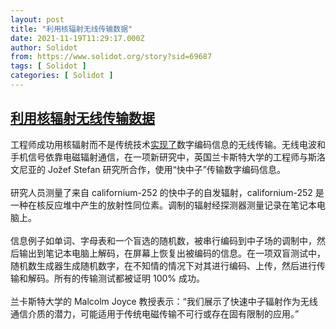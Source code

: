 ```yaml
---
layout: post
title: "利用核辐射无线传输数据"
date: 2021-11-19T11:29:17.000Z
author: Solidot
from: https://www.solidot.org/story?sid=69687
tags: [ Solidot ]
categories: [ Solidot ]
---
```

<!--1637321357000-->
[利用核辐射无线传输数据](https://www.solidot.org/story?sid=69687)
------

<div>
工程师成功用核辐射而不是传统技术<a href="https://www.lancaster.ac.uk/news/nuclear-radiation-used-to-transmit-digital-data-wirelessly" target="_blank">实现了</a>数字编码信息的无线传输。无线电波和手机信号依靠电磁辐射通信，在一项新研究中，英国兰卡斯特大学的工程师与斯洛文尼亚的 Jožef Stefan 研究所合作，使用“快中子”传输数字编码信息。<br><br>研究人员测量了来自 californium-252 的快中子的自发辐射，californium-252 是一种在核反应堆中产生的放射性同位素。调制的辐射经探测器测量记录在笔记本电脑上。<br><br>信息例子如单词、字母表和一个盲选的随机数，被串行编码到中子场的调制中，然后输出到笔记本电脑上解码，在屏幕上恢复出被编码的信息。在一项双盲测试中，随机数生成器生成随机数字，在不知情的情况下对其进行编码、上传，然后进行传输和解码。所有的传输测试都被证明 100% 成功。<br><br>兰卡斯特大学的 Malcolm Joyce 教授表示：“我们展示了快速中子辐射作为无线通信介质的潜力，可能适用于传统电磁传输不可行或存在固有限制的应用。”
</div>

